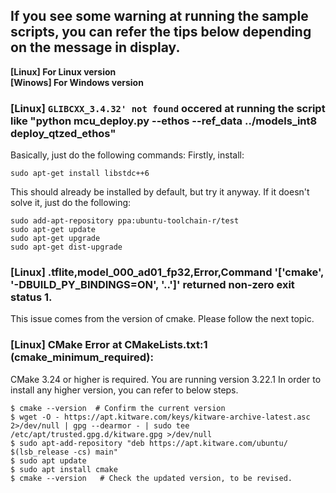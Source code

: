 ## If you see some warning at running the sample scripts, you can refer the tips below depending on the message in display.
**[Linux]   For Linux version**  
**[Winows]  For Windows version**  


### **[Linux]** `GLIBCXX_3.4.32' not found` occered at running the script like "python mcu_deploy.py --ethos --ref_data ../models_int8 deploy_qtzed_ethos"

Basically, just do the following commands: Firstly, install:
```
sudo apt-get install libstdc++6
```

This should already be installed by default, but try it anyway. If it doesn't solve it, just do the following:
```
sudo add-apt-repository ppa:ubuntu-toolchain-r/test 
sudo apt-get update
sudo apt-get upgrade
sudo apt-get dist-upgrade
```

### **[Linux]** .tflite,model_000_ad01_fp32,Error,Command '['cmake', '-DBUILD_PY_BINDINGS=ON', '..']' returned non-zero exit status 1.

This issue comes from the version of cmake.
Please follow the next topic.

### **[Linux]** CMake Error at CMakeLists.txt:1 (cmake_minimum_required):
  CMake 3.24 or higher is required.  You are running version 3.22.1
  In order to install any higher version, you can refer to below steps.

```
$ cmake --version  # Confirm the current version
$ wget -O - https://apt.kitware.com/keys/kitware-archive-latest.asc 2>/dev/null | gpg --dearmor - | sudo tee /etc/apt/trusted.gpg.d/kitware.gpg >/dev/null
$ sudo apt-add-repository "deb https://apt.kitware.com/ubuntu/ $(lsb_release -cs) main"
$ sudo apt update
$ sudo apt install cmake
$ cmake --version   # Check the updated version, to be revised.
```


